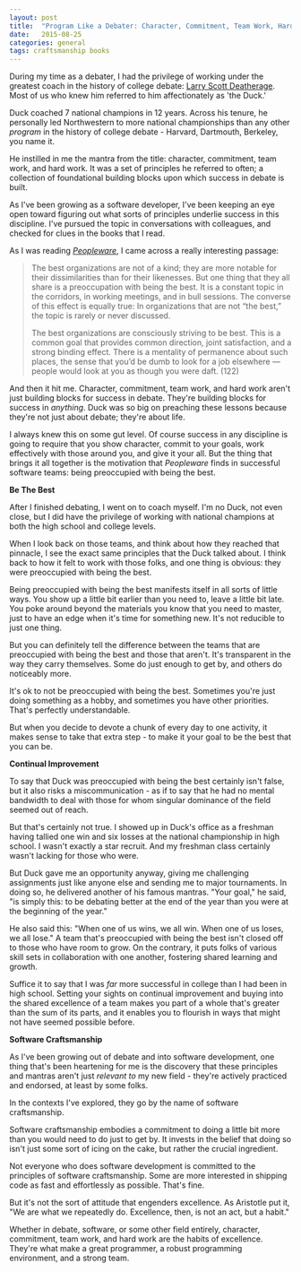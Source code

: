 ```yaml
---
layout: post
title:  "Program Like a Debater: Character, Commitment, Team Work, Hard Work"
date:   2015-08-25
categories: general
tags: craftsmanship books
--- 
```


During my time as a debater, I had the privilege of working under the greatest coach in the history of college debate: [Larry Scott Deatherage][duck]. Most of us who knew him referred to him affectionately as 'the Duck.'

Duck coached 7 national champions in 12 years. Across his tenure, he personally led Northwestern to more national championships than any other *program* in the history of college debate - Harvard, Dartmouth, Berkeley, you name it.

He instilled in me the mantra from the title: character, commitment, team work, and hard work. It was a set of principles he referred to often; a collection of foundational building blocks upon which success in debate is built.

As I've been growing as a software developer, I've been keeping an eye open toward figuring out what sorts of principles underlie success in this discipline. I've pursued the topic in conversations with colleagues, and checked for clues in the books that I read.

As I was reading [*Peopleware*][peopleware], I came across a really interesting passage:

>The best organizations are not of a kind; they are more notable for their dissimilarities than for their likenesses. But one thing that they all share is a preoccupation with being the best. It is a constant topic in the corridors, in working meetings, and in bull sessions. The converse of this effect is equally true: In organizations that are not “the best,” the topic is rarely or never discussed.
>
>The best organizations are consciously striving to be best. This is a common goal that provides common direction, joint satisfaction, and a strong binding effect. There is a mentality of permanence about such places, the sense that you’d be dumb to look for a job elsewhere — people would look at you as though you were daft. (122)

And then it hit me. Character, commitment, team work, and hard work aren't just building blocks for success in debate. They're building blocks for success in *anything*. Duck was so big on preaching these lessons because they're not just about debate; they're about life.

I always knew this on some gut level. Of course success in any discipline is going to require that you show character, commit to your goals, work effectively with those around you, and give it your all. But the thing that brings it all together is the motivation that *Peopleware* finds in successful software teams: being preoccupied with being the best.

**Be The Best**

After I finished debating, I went on to coach myself. I'm no Duck, not even close, but I did have the privilege of working with national champions at both the high school and college levels.

When I look back on those teams, and think about how they reached that pinnacle, I see the exact same principles that the Duck talked about. I think back to how it felt to work with those folks, and one thing is obvious: they were preoccupied with being the best.

Being preoccupied with being the best manifests itself in all sorts of little ways. You show up a little bit earlier than you need to, leave a little bit late. You poke around beyond the materials you know that you need to master, just to have an edge when it's time for something new. It's not reducible to just one thing.

But you can definitely tell the difference between the teams that are preoccupied with being the best and those that aren't. It's transparent in the way they carry themselves. Some do just enough to get by, and others do noticeably more.

It's ok to not be preoccupied with being the best. Sometimes you're just doing something as a hobby, and sometimes you have other priorities. That's perfectly understandable.

But when you decide to devote a chunk of every day to one activity, it makes sense to take that extra step - to make it your goal to be the best that you can be.

**Continual Improvement**

To say that Duck was preoccupied with being the best certainly isn't false, but it also risks a miscommunication - as if to say that he had no mental bandwidth to deal with those for whom singular dominance of the field seemed out of reach.

But that's certainly not true. I showed up in Duck's office as a freshman having tallied one win and six losses at the national championship in high school. I wasn't exactly a star recruit. And my freshman class certainly wasn't lacking for those who were.

But Duck gave me an opportunity anyway, giving me challenging assignments just like anyone else and sending me to major tournaments. In doing so, he delivered another of his famous mantras. "Your goal," he said, "is simply this: to be debating better at the end of the year than you were at the beginning of the year."

He also said this: "When one of us wins, we all win. When one of us loses, we all lose." A team that's preoccupied with being the best isn't closed off to those who have room to grow. On the contrary, it puts folks of various skill sets in collaboration with one another, fostering shared learning and growth.

Suffice it to say that I was *far* more successful in college than I had been in high school. Setting your sights on continual improvement and buying into the shared excellence of a team makes you part of a whole that's greater than the sum of its parts, and it enables you to flourish in ways that might not have seemed possible before.

**Software Craftsmanship**

As I've been growing out of debate and into software development, one thing that's been heartening for me is the discovery that these principles and mantras aren't just *relevant to* my new field - they're actively practiced and endorsed, at least by some folks. 

In the contexts I've explored, they go by the name of software craftsmanship.

Software craftsmanship embodies a commitment to doing a little bit more than you would need to do just to get by. It invests in the belief that doing so isn't just some sort of icing on the cake, but rather the crucial ingredient.

Not everyone who does software development is committed to the principles of software craftsmanship. Some are more interested in shipping code as fast and effortlessly as possible. That's fine.

But it's not the sort of attitude that engenders excellence. As Aristotle put it, "We are what we repeatedly do. Excellence, then, is not an act, but a habit." 

Whether in debate, software, or some other field entirely, character, commitment, team work, and hard work are the habits of excellence. They're what make a great programmer, a robust programming environment, and a strong team.

[duck]: http://articles.chicagotribune.com/2009-12-29/news/0912280347_1_mr-deatherage-debate-community-students
[peopleware]: http://www.amazon.com/Peopleware-Productive-Projects-Second-Edition/dp/0932633439